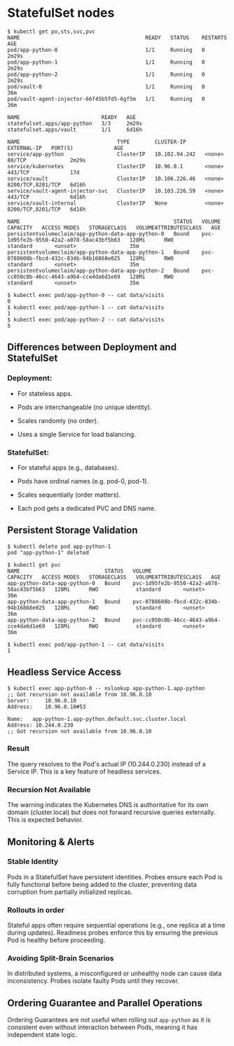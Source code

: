 # StatefulSet nodes

```text
$ kubectl get po,sts,svc,pvc
NAME                                        READY   STATUS    RESTARTS   AGE
pod/app-python-0                            1/1     Running   0          2m29s
pod/app-python-1                            1/1     Running   0          2m29s
pod/app-python-2                            1/1     Running   0          2m29s
pod/vault-0                                 1/1     Running   0          36m
pod/vault-agent-injector-66f45b5fd5-6gf5m   1/1     Running   0          36m

NAME                          READY   AGE
statefulset.apps/app-python   3/3     2m29s
statefulset.apps/vault        1/1     6d16h

NAME                               TYPE        CLUSTER-IP      EXTERNAL-IP   PORT(S)             AGE
service/app-python                 ClusterIP   10.102.94.242   <none>        80/TCP              2m29s
service/kubernetes                 ClusterIP   10.96.0.1       <none>        443/TCP             17d
service/vault                      ClusterIP   10.106.226.46   <none>        8200/TCP,8201/TCP   6d16h
service/vault-agent-injector-svc   ClusterIP   10.103.226.59   <none>        443/TCP             6d16h
service/vault-internal             ClusterIP   None            <none>        8200/TCP,8201/TCP   6d16h

NAME                                                 STATUS   VOLUME                                     CAPACITY   ACCESS MODES   STORAGECLASS   VOLUMEATTRIBUTESCLASS   AGE
persistentvolumeclaim/app-python-data-app-python-0   Bound    pvc-1d95fe2b-9550-42a2-a078-58ac43bf5b63   128Mi      RWO            standard       <unset>                 35m
persistentvolumeclaim/app-python-data-app-python-1   Bound    pvc-0788608b-fbcd-432c-834b-94b16868e025   128Mi      RWO            standard       <unset>                 35m
persistentvolumeclaim/app-python-data-app-python-2   Bound    pvc-cc050c0b-46cc-4643-a9b4-cce4da6d1e69   128Mi      RWO            standard       <unset>                 35m
```

```text
$ kubectl exec pod/app-python-0 -- cat data/visits
0
$ kubectl exec pod/app-python-1 -- cat data/visits
1
$ kubectl exec pod/app-python-2 -- cat data/visits
5
```

## Differences between Deployment and StatefulSet

### Deployment:

- For stateless apps.

- Pods are interchangeable (no unique identity).

- Scales randomly (no order).

- Uses a single Service for load balancing.

### StatefulSet:

- For stateful apps (e.g., databases).

- Pods have ordinal names (e.g. pod-0, pod-1).

- Scales sequentially (order matters).

- Each pod gets a dedicated PVC and DNS name.

## Persistent Storage Validation

```text
$ kubectl delete pod app-python-1
pod "app-python-1" deleted
```

```text
$ kubectl get pvc
NAME                           STATUS   VOLUME                                     CAPACITY   ACCESS MODES   STORAGECLASS   VOLUMEATTRIBUTESCLASS   AGE
app-python-data-app-python-0   Bound    pvc-1d95fe2b-9550-42a2-a078-58ac43bf5b63   128Mi      RWO            standard       <unset>                 36m
app-python-data-app-python-1   Bound    pvc-0788608b-fbcd-432c-834b-94b16868e025   128Mi      RWO            standard       <unset>                 36m
app-python-data-app-python-2   Bound    pvc-cc050c0b-46cc-4643-a9b4-cce4da6d1e69   128Mi      RWO            standard       <unset>                 36m
```

```text
$ kubectl exec pod/app-python-1 -- cat data/visits
1
```

## Headless Service Access

```text
$ kubectl exec app-python-0 -- nslookup app-python-1.app-python
;; Got recursion not available from 10.96.0.10
Server:		10.96.0.10
Address:	10.96.0.10#53

Name:	app-python-1.app-python.default.svc.cluster.local
Address: 10.244.0.230
;; Got recursion not available from 10.96.0.10
```

### Result

The query resolves to the Pod's actual IP (10.244.0.230) instead of a Service IP. This is a key feature of headless services.

### Recursion Not Available

The warning indicates the Kubernetes DNS is authoritative for its own domain (cluster.local) but does not forward recursive queries externally. This is expected behavior.

## Monitoring & Alerts

### Stable Identity

Pods in a StatefulSet have persistent identities. Probes ensure each Pod is fully functional before being added to the cluster, preventing data corruption from partially initialized replicas.

### Rollouts in order

Stateful apps often require sequential operations (e.g., one replica at a time during updates). Readiness probes enforce this by ensuring the previous Pod is healthy before proceeding.

### Avoiding Split-Brain Scenarios

In distributed systems, a misconfigured or unhealthy node can cause data inconsistency. Probes isolate faulty Pods until they recover.

## Ordering Guarantee and Parallel Operations

Ordering Guarantees are not useful when rolling out `app-python` as it is consistent even without interaction between Pods, meaning it has independent state logic.

